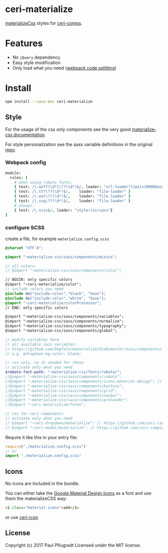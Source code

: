 # ceri-materialize

[materializeCss](http://materializecss.com/) styles for [ceri-comps](https://github.com/ceri-comps).


# Features

- No `jQuery` dependency
- Easy style modification
- Only load what you need ([webpack code splitting](https://webpack.github.io/docs/code-splitting.html))

# Install

```sh
npm install --save-dev ceri-materialize
```

## Style

For the usage of the css only components see the very good [materialize-css documentation](http://materializecss.com/).

For style personalization see the sass variable definitions in the original [repo](https://github.com/Dogfalo/materialize/blob/master/sass/components/_variables.scss).


### Webpack config
```coffee
module:
  rules: [
    # when using roboto fonts:
    { test: /\.woff(\d*)\??(\d*)$/, loader: "url-loader?limit=10000&mimetype=application/font-woff" }
    { test: /\.ttf\??(\d*)$/,    loader: "file-loader" }
    { test: /\.eot\??(\d*)$/,    loader: "file-loader" }
    { test: /\.svg\??(\d*)$/,    loader: "file-loader" }
    # always:
    { test: /\.scss$/, loader: "style!css!sass"}
]
```
### configure SCSS
create a file, for example `materialize.config.scss`
```scss
@charset "UTF-8";

@import "~materialize-css/sass/components/mixins";

// all colors:
// @import "~materialize-css/sass/components/color";

// BEGIN: only specific colors
@import "~ceri-materialize/color";
// include colors you need
@include do("include-color","black", "base");
@include do("include-color","white", "base");
@import "~ceri-materialize/colorProcessor";
// END: only specific colors

@import "~materialize-css/sass/components/variables";
@import "~materialize-css/sass/components/normalize";
@import "~materialize-css/sass/components/typography";
@import "~materialize-css/sass/components/global";

// modify variables here
// all available sass variables:
// https://github.com/Dogfalo/materialize/blob/master/sass/components/_variables.scss
// e.g. $dropdown-bg-color: black;

// css only, no JS needed for these
// activate only what you need
$roboto-font-path: "~materialize-css/fonts/roboto/";
//@import "~materialize-css/sass/components/roboto";
//@import "~materialize-css/sass/components/icons-material-design"; // icons are no long included in materializeCSS
//@import "~materialize-css/sass/components/buttons";
//@import "~materialize-css/sass/components/grid";
//@import "~materialize-css/sass/components/navbar";
//@import "~materialize-css/sass/components/preloader";
//@import "~ceri-materialize/forms";

// css for ceri components
// activate only what you need
// @import "~ceri-dropdown/materialize"; // https://github.com/ceri-comps/ceri-dropdown
// @import "~ceri-modal/materialize"; // https://github.com/ceri-comps/ceri-modal
```

Require it like this in your entry file:
```js
require("./materialize.config.scss")
// or
import "./materialize.config.scss"
```

## Icons

No icons are included in the bundle.

You can either take the [Google Material Design Icons](https://design.google.com/icons/) as a font and use them the materializeCSS way:
```html
<i class="material-icons">add</i>
```
or use [ceri-icon](https://github.com/ceri-comps/ceri-icon)

## License
Copyright (c) 2017 Paul Pflugradt
Licensed under the MIT license.
